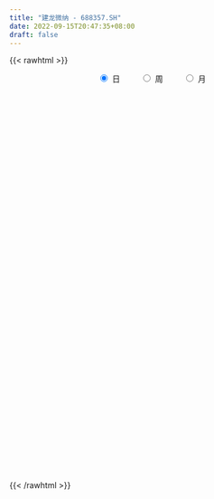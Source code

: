 ```yaml
---
title: "建龙微纳 - 688357.SH"
date: 2022-09-15T20:47:35+08:00
draft: false
---
```

{{< rawhtml >}}
    <div style="text-align: center">
        <label style="padding: 1rem;"><input style="margin-right: .5rem" type="radio" name="period" value="D" checked onclick="period_change(this)">日</label>
        <label style="padding: 1rem;"><input style="margin-right: .5rem" type="radio" name="period" value="W" onclick="period_change(this)">周</label>
        <label style="padding: 1rem;"><input style="margin-right: .5rem" type="radio" name="period" value="M" onclick="period_change(this)">月</label>
    </div>
    <div id="chart" style="height: 700px;"></div> 
    <script type="text/javascript">
        const D_v = [18726.07,14537.3,7446.66,13613.03,10746.67,8865.0,7668.72,16155.46,26102.41,14884.43,7792.6,13460.1,9098.04,10381.36,11641.84,7603.16,7237.61,5029.9,7112.77,4418.68,8727.49,6397.04,3412.6,3078.38,3446.02,8992.29,7404.27,6048.85,5356.57,6422.86,4019.37,3178.54,7280.29,19486.31,7313.24,8973.43,10104.98,5029.51,6238.61,7665.2,5581.52,9313.15,5265.06,5996.03,4691.48,3978.82,9778.01,7200.25,9472.06,7112.42,7465.68,6697.28,11700.85,7666.21,4845.95,5879.64,9706.16,8312.29,5979.94,7533.22,7244.42,9129.8,4385.47,3316.86,4156.56,6817.55,11235.41,6651.46,6099.02,5913.01,3857.54,6982.76,4999.07,3384.83,8093.93,11305.88,3709.18,3767.08,4944.99,4411.45,7175.43,6269.24,4781.5,3395.77,3264.79,4438.34,7512.41,14527.25,7825.55,9873.79,3256.18,6820.48,2767.81,2706.58,4806.75,5162.47,5080.89,9124.4,5831.37,5384.64,7820.56,8059.0,7060.43,4768.83,5427.97,3874.75,5369.02,4958.62,6145.11,5011.75,2659.94,2038.03,2789.43,5763.85,6114.66,4988.98,5526.71,4109.33,4102.96,2954.41,1836.44,2473.54,2269.93,3121.46,2194.61,2730.54,5491.25,4601.89,3546.98,1945.85,3071.83,2534.47,3521.33,2661.72,4153.4,2849.31,13859.6,11440.46,3962.12,4632.48,3564.11,6515.71,5916.79,3892.65,6875.34,11750.06,4813.87,3010.07,6514.21,14779.88,7966.76,4632.99,4398.8,8908.04,5140.76,3992.21,10157.53,8415.55,4929.43,8201.63,8272.08,4719.02,19146.13,8763.05,7063.45,9337.13,6300.55,5321.65,2508.27,7960.1,5060.24,3827.15,4521.45,3242.87,4326.69,2956.91,11842.77,11407.26,9217.74,5361.91,3617.92,3258.61,5904.67,3728.39,8487.29,4775.74,3881.8,4186.46,3299.56,3080.08,2856.43,3668.21,4422.17,13720.85,11735.01,7497.01,5748.05,3949.03,4432.88,5761.45,7407.79,8075.93,3137.7,3270.3,7688.97,28701.65,13900.04,10963.1,13181.78,10868.53,7749.93,5340.27,5396.02,5847.16,5692.4,8441.4,8272.81,10614.45,6705.66,9791.65,13546.88,14681.77,14419.28,11996.85,9857.33,6826.08,10622.43,14033.93,8692.32,11726.18,8304.22,5963.9,7634.61,5334.5,5812.58,6302.4,11867.11,6320.14,4411.97,6939.37,12068.29,10782.85,6005.53,5065.62,4073.04,3673.47,4851.37,11451.94,7174.9,6919.57,15019.44,8858.99,4094.89,3244.62,4303.64,4839.34,4411.46,4733.19,5419.76,3451.46,2825.35,4977.5,7865.45,8006.96,7156.87,3300.28,5322.34,7602.16,6300.74,2944.58,4872.84,3677.25,1157.94,29409.87,20708.57,20492.34,16850.0,13088.11,10012.48,18283.39,11013.28,7881.26,6523.43,7112.25,13967.47,10161.46,5855.05,6147.33,7733.8,8171.58,7896.97,8196.24,8759.31,5706.98,6146.0,5251.58,4467.38,8568.21,11158.02,10939.17,6797.9,8184.44,5487.21,5236.37,7385.94,5611.96,5629.72,5796.87,6355.14,6790.28,6884.54,4046.64,4424.59,6452.69,4260.77,5023.98,4647.87,4740.55,3787.98,5250.72,4650.4,7328.58,5290.99,5751.24,11610.99,7786.1,7377.81,9269.22,9094.44,21690.73,17668.43,9168.25,7023.24,10088.77,9719.92,9428.73,6310.81,8937.04,9590.17,6570.18,4481.86,7438.95,4381.62,8202.31,5296.61,3761.32,3982.29,4905.23,6507.53,5846.73,3773.06,4333.43,4654.37,4721.24,5399.75,4994.9,4675.07,11353.52,14556.19,8664.18,16920.28,17389.54,10843.66,6391.47,4842.02,4092.96,5714.59,7414.36,6885.89,6389.95,6249.38,14277.39,9203.89,9227.06,10139.33,9114.37,7132.02,5707.05,4817.78,3985.84,3378.46,4069.16,3169.52,3522.29,4035.54,5191.71,5720.09,5760.84,7720.08,5831.54,4394.1,4475.99,5162.47,4544.43,3312.08,5068.8,3964.33,2728.07,3002.05,3421.88,2465.62,5810.22,4865.63,6626.47,7761.21,7718.5,7272.0,6182.13,4744.38,4985.08,8860.09,9474.05,8306.51,5024.41,3801.63,4346.5,7436.24,5221.2,4169.99,5262.01,3649.05,4186.9,2668.05,3454.5,7328.7,9939.57,8729.25,9869.97,9238.99,6954.95,5852.67,7380.32,6216.62,9393.87,5024.91,9918.74,11747.7,8457.29,4813.41,2955.12,8021.81,8046.68,5310.36,4150.14,5777.11,5514.42,3646.36,4980.08,5484.49,3738.91,4154.5,3754.04,4189.02,3938.18,2691.48,3699.22,3111.77,3367.06,3098.73,3141.58,5267.54,5446.64,3959.5,3927.89,6619.42,4863.2,7520.41,9198.9,8522.25,7913.29,9129.64,19744.59,17085.16,7230.3,8059.8,4769.63,7752.17,4558.08,10765.71,8401.31,5208.24,7505.4,4254.48,3589.44,8221.01,4788.96,8842.91,4554.71,4286.32,4508.26,2643.67,2326.64,2363.13,1839.06,3423.44,4895.49,2111.83,2727.76,1839.63,8382.06]
const D_histogram = [0.0,0.1754985755,0.2727068774,0.7107964942,0.9014456642,1.0449324422,0.8534795367,1.6006056041,1.3762552324,1.2663841373,0.8597209103,0.2895834884,-0.0149170705,-0.0073753109,0.225364289,0.144282877,0.0771953368,0.1153935696,-0.0564603124,-0.2889301078,-0.0487700245,-0.0628360274,-0.1951603085,-0.3955014734,-0.504540746,-0.7109464815,-0.6500416732,-0.3454453991,-0.0545359986,0.0856719307,0.1181343128,0.1219361943,0.4282998602,0.1701731023,-0.014445107,-0.0966917724,-0.154914416,-0.0778877348,-0.2058528749,-0.3855643393,-0.5210394759,-0.9389488967,-1.138416295,-1.2293988553,-1.2926769639,-1.2193697786,-1.4137907749,-1.1576129707,-1.1537424174,-1.2449596688,-1.2554160995,-1.1569605307,-0.9046969111,-0.7822570006,-0.6647752233,-0.6156713202,-0.3272457848,-0.1367646202,0.0617871903,0.2108140978,0.279663726,0.1166000618,0.0423744805,0.0531524016,0.1197136128,0.2634253273,0.5067099049,0.685539285,0.7766563135,0.6862730691,0.6301689508,0.4043257678,0.2648913021,0.1505838989,0.067247273,0.045828502,0.0144592202,0.0844019471,0.0691200988,0.0808367788,-0.0706504731,0.064662904,0.1370094489,0.1019671419,0.1046047701,0.1075084086,0.1203923564,0.4047016305,0.4189212175,0.2781080167,0.1891844545,-0.0161477502,-0.0832545149,-0.106603545,0.041892458,0.1415225546,0.254118716,0.4047361594,0.5078252042,0.6032807839,0.7303307521,0.606568132,0.5744898658,0.3839079132,0.0456586404,-0.2124412043,-0.4605357377,-0.6417170617,-0.8989097359,-1.0650454985,-1.1304249792,-1.1470702592,-0.9975803439,-0.9492722155,-0.567167634,-0.1688059883,0.0699139042,0.2782247857,0.4265656318,0.423908951,0.4208713583,0.430834888,0.4129814664,0.5034083538,0.505844035,0.5073692969,0.5606944093,0.4822310018,0.3069484134,0.1854077654,0.1545544355,0.1837218112,0.3091880418,0.3249956371,0.41536803,0.4708489957,0.7838295541,1.0747246551,1.1177364222,1.0675859696,1.0211421017,0.9643651914,0.9133772659,0.8244892056,0.9073559011,1.1035884494,1.1232253795,1.0796402701,1.0479452038,0.6853801732,0.6127852289,0.4084493666,0.1932246678,0.0643418798,-0.1027312495,-0.1335010868,-0.0558615507,-0.0297257639,-0.0467465092,0.0090992466,0.0821409823,0.0343093129,0.4326215358,0.6324055939,0.8362405141,0.6815786671,0.167096952,-0.1078964014,-0.3693694287,-0.768001798,-1.192303165,-1.2911976712,-1.3605248654,-1.383524855,-1.4880006145,-1.4362026273,-1.6464670236,-1.2435909238,-0.7740001185,-0.3869165367,-0.1819993193,-0.1679581062,-0.0396967015,-0.0347395998,0.0305982266,0.151346494,0.3007883562,0.3933248903,0.2606520106,0.2912115761,0.3101354514,0.4394064505,0.6511226225,0.9695780036,1.4630287824,1.8506136641,1.8971428475,1.8897059201,1.7054044068,1.6425747324,1.1965821257,1.1577722915,0.8847291042,0.8785829929,2.1816550549,3.3430580231,3.7689753456,3.6155567676,3.8780372162,3.7678615844,3.3281264219,2.7572845046,2.2006596175,1.4677872003,1.018812692,0.7970735706,0.114918854,0.0558988404,0.2921349061,0.5631740656,-0.3796585104,-1.5110037234,-2.0187341936,-1.5261898163,-0.8476779127,-0.4193700573,-0.4297580967,-0.0715824623,-0.0536722336,-0.7093375027,-0.8143557591,-1.1565530374,-1.3709261347,-1.6924829194,-2.1287912142,-2.3527525763,-1.8355646043,-2.0069776393,-1.9154979095,-1.1108398906,-1.6474291992,-1.4822385234,-1.7344328077,-2.0881107678,-2.2849005385,-2.336561381,-2.5393898221,-2.9583929543,-3.0623478245,-3.2518831348,-3.6640587317,-3.0824154827,-2.688841058,-2.4046735788,-1.7932538796,-1.4941647529,-1.3718409656,-1.1823538151,-0.9465211964,-0.9490307435,-0.9524915049,-0.926754534,-0.7096462112,0.0037430838,-0.0449745832,-0.1347496486,-0.6906927105,-0.2483424752,-0.1793143055,-0.2970710966,-0.7088458637,-0.4712195548,1.4071386296,4.545330179,6.2956936703,7.1836827573,7.8709188119,8.0624638535,7.8529991437,6.9838580979,5.921703704,4.842020368,3.5071808777,2.5517514955,2.3442671937,1.865085499,1.3877255945,1.0195224866,0.3799741207,0.2565048256,-0.5204002906,-0.8997797837,-0.5843101498,-0.3546022971,-0.7348845713,-0.5467016785,-0.4550055867,0.1174474857,0.1823775984,0.3338157816,0.232747584,-0.2636879841,-0.4407715769,-0.5088740017,-0.3380133474,-0.6522511204,-0.9366822782,-1.3972606312,-1.5407789636,-1.9901817261,-2.7002153104,-3.0369212324,-3.1967467794,-3.1228291071,-3.1569864024,-3.3373272005,-3.4945917542,-3.1336166641,-3.0511895133,-3.0641363073,-3.0851649752,-2.9186920843,-2.7695120839,-2.9741034175,-3.3312358628,-3.5183478492,-3.5172488959,-3.3334263384,-2.7920550659,-3.1073301469,-3.577269821,-3.6505983971,-3.8460803462,-3.3862688762,-2.9226823743,-2.4220398572,-2.2233057934,-1.8100814785,-1.1165819698,-0.7081610443,-0.3833461147,-0.4921244526,-0.5550546362,-0.3587695691,-0.4919468222,-0.470610376,-0.4175676292,-0.4230620512,-0.4027292088,-0.4059232687,-0.3870330244,-0.4743861053,-0.5952284339,-0.4721845886,0.0631917332,0.5039688159,0.9409700981,1.7334577741,1.927878405,2.1751127333,3.4024547868,3.8318442533,4.1255191593,4.1874412536,4.1193948632,3.8970563677,3.4040088125,2.9533797042,2.2328843,1.4180419525,0.5778045568,-0.2617855059,-0.7513120393,-1.3769573354,-2.2600290944,-2.7686315605,-2.4128567187,-2.1104749367,-1.6254091604,-1.417706359,-1.0749705689,-0.8628647063,-0.7532746276,-0.8045030965,-0.8575602667,-0.5171018077,-0.457205502,-0.4757023624,-0.6816795431,-0.6647916148,-0.6275634602,-0.8084894296,-0.7491478146,-0.7958851139,-0.6272397543,-0.5135262975,-0.2845949636,-0.1990161301,-0.1103176035,-0.1695662744,-0.2523207997,-0.6703652054,-1.0970690542,-0.8233970379,-0.7869163526,-0.6586288421,-0.1838230569,-0.1149071507,0.1882882416,0.5830735517,1.2097998116,1.7586668291,2.2661574366,2.3777119662,2.4595778632,2.3489266834,2.4084267384,2.5761767345,2.383571875,1.7578929519,1.3484131281,0.9913649285,0.7212898122,0.744156088,1.3478743351,2.0480048855,2.6299870049,2.8729460033,2.628856885,2.3543334892,1.808107024,1.4811324279,1.4361716148,0.8752716961,0.3394023698,0.385798582,0.6157847922,0.593193867,0.4216973809,0.08129763,0.3023554263,0.3110237997,0.3774984691,0.3711989287,-0.1081700524,-0.4119502919,-0.6979395349,-0.9881037836,-1.4082879643,-1.655624184,-1.6981112949,-1.7216153408,-1.833364284,-2.0937713625,-2.1928060261,-1.9437426445,-1.8054889555,-1.4660432698,-1.145135267,-0.8487825042,-0.5718485952,-0.5749325006,-0.4591310195,-0.3874339753,-0.2779712747,-0.0401760734,-0.1057373982,-0.0935537586,-0.2787645456,-0.2257185912,-0.0096498094,0.4702397026,0.9061018694,1.0539675654,1.3315337557,1.4519992733,1.4752217341,1.438658032,1.7614814805,1.6855471982,1.4504392757,0.9420647819,0.4483734595,0.071068232,-0.5193580711,-0.9808479246,-1.1825710814,-1.1992730523,-1.2501989674,-1.2787661125,-1.2014769106,-1.0266052115,-0.7839962067,-0.5373034453,-0.3929322727,-0.4253042147,-0.4675097697,-0.3428458227,-0.2246441251,-0.0683139112]
const D_fast = [0.0,0.2193732194,0.3847582406,1.000546981,1.416557567,1.8212774555,1.8431944342,2.9904719026,3.1101853391,3.3169102783,3.1251772788,2.627435729,2.3192059025,2.3249038344,2.6139845066,2.5689738138,2.5211851079,2.588231733,2.4022627729,2.0975604506,2.3255280277,2.295753018,2.1146386598,1.8154221266,1.5802476675,1.1961053116,1.0944997016,1.3127346259,1.5900100267,1.7516359387,1.813631899,1.8479178291,2.2613564601,2.0457729777,1.8575434917,1.7511238832,1.6541726356,1.7117273831,1.5322990243,1.256196475,0.9904614695,0.3378148245,-0.1462566475,-0.5445889217,-0.9310362712,-1.1625715306,-1.7104402206,-1.7436656591,-2.0282307101,-2.4306878788,-2.7549983343,-2.9457828981,-2.9196935063,-2.992817846,-3.0415298745,-3.1463438015,-2.9397297123,-2.7834397027,-2.5694410946,-2.3677106627,-2.228945103,-2.3628587517,-2.4264907129,-2.4024246914,-2.305935077,-2.0963670307,-1.7264049769,-1.3761907755,-1.0909096687,-1.0097246458,-0.9082865264,-1.0330482674,-1.1062599076,-1.1829213361,-1.2494461438,-1.2594077892,-1.2871622659,-1.1961190523,-1.1941208759,-1.1621950011,-1.3313448713,-1.1798657683,-1.0732668611,-1.0828173827,-1.0540285619,-1.0242478213,-0.9812657844,-0.5957811027,-0.4768312112,-0.5481174079,-0.5897448564,-0.7991139986,-0.8870343922,-0.9370343085,-0.7780651911,-0.6430544558,-0.4669286153,-0.2151271321,0.0149182138,0.2611939894,0.5708266457,0.5987060585,0.7102502588,0.6156452845,0.2888106718,-0.022399474,-0.3856279419,-0.7272385313,-1.2091586394,-1.6415557767,-1.9895415022,-2.2929543469,-2.3928595176,-2.5818694432,-2.3415567701,-1.9853966215,-1.7291982529,-1.4513311749,-1.196348921,-1.0930283639,-0.9908481171,-0.8731758654,-0.7877839204,-0.5715049445,-0.4426082546,-0.3142406685,-0.1207419537,-0.0786476108,-0.1771930959,-0.2523818024,-0.2445965235,-0.169498695,0.033264546,0.1303210506,0.3245354511,0.4977286656,1.0066666125,1.5662428773,1.8886887499,2.1054347898,2.3142764473,2.4985908349,2.6759472259,2.793181467,3.1028871377,3.5750167984,3.8754600733,4.1017850315,4.3320762661,4.1408562788,4.2214576418,4.1192341211,3.9523155892,3.8395182712,3.6467623295,3.5826172205,3.646291369,3.6649957148,3.6362883422,3.6944089096,3.7879858908,3.7487315497,4.2551991566,4.6130846131,5.0259796619,5.0417124817,4.5690050045,4.2670375508,3.9132221663,3.3225893475,2.6002121892,2.1785182653,1.7690598547,1.4001786514,0.9237027383,0.6164500686,-0.0054310836,0.0865472852,0.362638061,0.6529925086,0.8124098961,0.7844615828,0.9027988121,0.8990710138,0.9720583968,1.1306432878,1.3552822389,1.5461499957,1.4786401186,1.5820025781,1.6784603162,1.917582928,2.2920797556,2.8529296376,3.712137612,4.5623759097,5.083190805,5.5481803576,5.7902299461,6.1380439547,5.9911968794,6.2418301181,6.1899692068,6.4034688438,8.2519546695,10.2491221434,11.6172833024,12.3677539163,13.5997436689,14.4315334332,14.8238298762,14.942309085,14.9358491024,14.5699234851,14.3756521499,14.3531814211,13.699756418,13.6547111145,13.9639809068,14.3758135827,13.3380663791,11.8289702352,10.8165562167,10.9275531399,11.3941455653,11.7176109063,11.5997833427,11.9400633617,11.9445555319,11.1115558871,10.8029486909,10.1716131533,9.6145085224,8.8698310078,7.9013249094,7.0891754032,7.1474722242,6.4743147794,6.0869200317,6.6138680781,5.6654214696,5.4600525146,4.7742500283,3.8985443763,3.1305294709,2.4947282833,1.6570523866,0.4984510158,-0.3710908105,-1.3735969044,-2.7017871843,-2.890747806,-3.1693836457,-3.4863845612,-3.3232783319,-3.3977303935,-3.6183668475,-3.7244681509,-3.7252658312,-3.9650330642,-4.2066167019,-4.4125683644,-4.3728715944,-3.6585465285,-3.7185078413,-3.8419703189,-4.5705865584,-4.1903219419,-4.1661223485,-4.3581469138,-4.9471331468,-4.8273117266,-2.5971688848,1.6773552093,5.0016421182,7.6855518946,10.3405176521,12.5476786571,14.3014637332,15.1782872118,15.596558744,15.7273805,15.2693362291,14.9518447207,15.3304272174,15.3175168975,15.1870883916,15.0737659053,14.5292110696,14.469867981,13.5628627921,12.958538353,13.1279304494,13.2689877278,12.7049843109,12.7564917841,12.7344364792,13.336251423,13.4467759353,13.6816680639,13.6387867623,13.0764291982,12.7891527112,12.593831786,12.6801891034,12.2028885503,11.684286823,10.8743933122,10.3456802389,9.3987320448,8.013644633,6.9177084028,5.958696161,5.2519065565,4.4285026606,3.4138300623,2.3829175701,1.9604884941,1.2801182666,0.5011373959,-0.2911825159,-0.8543826461,-1.3975806666,-2.3456978546,-3.5356392656,-4.6023382142,-5.4805514849,-6.130085512,-6.286728006,-7.3788356238,-8.7430927531,-9.7290709284,-10.8860729641,-11.2728287132,-11.5399128048,-11.644780252,-12.0018726366,-12.0411686913,-11.626814675,-11.3954340107,-11.1664556097,-11.3982650607,-11.5999589034,-11.4933662285,-11.7495301872,-11.8458463351,-11.8971954955,-12.0084554304,-12.0888048901,-12.1934797672,-12.271347779,-12.4772973862,-12.7469468233,-12.7419491251,-12.1907748701,-11.6240055834,-10.9517617767,-9.7259096571,-9.049519425,-8.2585069134,-6.1805511632,-4.7932006334,-3.4681459375,-2.3593635298,-1.3975612044,-0.645635608,-0.2876809601,0.0000348576,-0.1622394716,-0.622571331,-1.3183575874,-2.2233940266,-2.9007485699,-3.8706331999,-5.3187122324,-6.5194725887,-6.7669119266,-6.9921488788,-6.9134353925,-7.0601591809,-6.986166033,-6.9897763469,-7.0685049251,-7.3208591681,-7.588306405,-7.377123398,-7.4315284677,-7.5689509188,-7.9453479853,-8.0946579607,-8.2143206712,-8.5973689979,-8.7253143366,-8.9710229144,-8.9591874933,-8.9738556109,-8.8160730179,-8.7802482169,-8.7191290912,-8.8207693307,-8.9666040559,-9.552239763,-10.2532108753,-10.1853881185,-10.3456365214,-10.3820062214,-9.9531562004,-9.9129670819,-9.5626996292,-9.0221459311,-8.0929697184,-7.1044359936,-6.030406027,-5.3244235058,-4.627663143,-4.151082652,-3.4894759123,-2.6776817326,-2.2743936234,-2.4605993085,-2.5329758503,-2.6421828178,-2.731935481,-2.5230301831,-1.5823433523,-0.3702115805,0.8692672901,1.8304627893,2.2435878923,2.5576478688,2.4634481596,2.5067566704,2.8208387611,2.4787567664,2.0277380326,2.1705838903,2.5545162985,2.6802238401,2.6141516992,2.2940763559,2.5907230087,2.677147332,2.8379966186,2.9244968105,2.4180853162,2.0113175037,1.5508433771,1.0136531824,0.2413970107,-0.419845255,-0.8868601896,-1.3407680707,-1.910858085,-2.694708004,-3.3419441742,-3.5788164537,-3.8919350036,-3.9190001354,-3.8843759492,-3.8002188126,-3.6662470523,-3.8130640829,-3.8120453566,-3.8372068063,-3.7972369244,-3.5694857414,-3.6614814158,-3.6726862158,-3.9275881393,-3.9309718327,-3.7173155032,-3.1198660656,-2.4574784314,-2.0461208441,-1.4356712148,-0.9522058789,-0.5601779846,-0.2370771787,0.52611664,0.8715691572,0.9990710536,0.7262127552,0.3446147978,-0.0149233717,-0.7351891926,-1.4418910272,-1.9392569543,-2.2557771884,-2.6192528454,-2.9675115186,-3.1905915444,-3.2723711481,-3.2257611949,-3.1133942949,-3.0672561904,-3.2059541862,-3.3650371835,-3.3260846922,-3.2640440259,-3.1247922899]
const D_slow = [0.0,0.0438746439,0.1120513632,0.2897504868,0.5151119028,0.7763450134,0.9897148975,1.3898662985,1.7339301067,2.050526141,2.2654563686,2.3378522407,2.334122973,2.3322791453,2.3886202176,2.4246909368,2.443989771,2.4728381634,2.4587230853,2.3864905584,2.3742980522,2.3585890454,2.3097989683,2.2109235999,2.0847884134,1.9070517931,1.7445413748,1.658180025,1.6445460254,1.665964008,1.6954975862,1.7259816348,1.8330565999,1.8755998754,1.8719885987,1.8478156556,1.8090870516,1.7896151179,1.7381518992,1.6417608143,1.5115009454,1.2767637212,0.9921596474,0.6848099336,0.3616406927,0.056798248,-0.2966494457,-0.5860526884,-0.8744882927,-1.1857282099,-1.4995822348,-1.7888223675,-2.0149965952,-2.2105608454,-2.3767546512,-2.5306724813,-2.6124839275,-2.6466750825,-2.6312282849,-2.5785247605,-2.508608829,-2.4794588135,-2.4688651934,-2.455577093,-2.4256486898,-2.359792358,-2.2331148818,-2.0617300605,-1.8675659822,-1.6959977149,-1.5384554772,-1.4373740352,-1.3711512097,-1.333505235,-1.3166934167,-1.3052362912,-1.3016214862,-1.2805209994,-1.2632409747,-1.24303178,-1.2606943983,-1.2445286723,-1.21027631,-1.1847845246,-1.158633332,-1.1317562299,-1.1016581408,-1.0004827332,-0.8957524288,-0.8262254246,-0.778929311,-0.7829662485,-0.8037798772,-0.8304307635,-0.819957649,-0.7845770104,-0.7210473314,-0.6198632915,-0.4929069905,-0.3420867945,-0.1595041064,-0.0078620735,0.135760393,0.2317373713,0.2431520314,0.1900417303,0.0749077959,-0.0855214696,-0.3102489035,-0.5765102782,-0.859116523,-1.1458840878,-1.3952791737,-1.6325972276,-1.7743891361,-1.8165906332,-1.7991121571,-1.7295559607,-1.6229145527,-1.516937315,-1.4117194754,-1.3040107534,-1.2007653868,-1.0749132983,-0.9484522896,-0.8216099654,-0.681436363,-0.5608786126,-0.4841415093,-0.4377895679,-0.399150959,-0.3532205062,-0.2759234958,-0.1946745865,-0.090832579,0.0268796699,0.2228370585,0.4915182222,0.7709523278,1.0378488202,1.2931343456,1.5342256435,1.7625699599,1.9686922613,2.1955312366,2.471428349,2.7522346938,3.0221447614,3.2841310623,3.4554761056,3.6086724128,3.7107847545,3.7590909214,3.7751763914,3.749493579,3.7161183073,3.7021529197,3.6947214787,3.6830348514,3.685309663,3.7058449086,3.7144222368,3.8225776208,3.9806790192,4.1897391478,4.3601338145,4.4019080525,4.3749339522,4.282591595,4.0905911455,3.7925153543,3.4697159365,3.1295847201,2.7837035064,2.4117033528,2.0526526959,1.64103594,1.3301382091,1.1366381795,1.0399090453,0.9944092154,0.9524196889,0.9424955135,0.9338106136,0.9414601702,0.9792967937,1.0544938828,1.1528251054,1.217988108,1.290791002,1.3683248649,1.4781764775,1.6409571331,1.883351634,2.2491088296,2.7117622456,3.1860479575,3.6584744375,4.0848255392,4.4954692223,4.7946147537,5.0840578266,5.3052401026,5.5248858509,6.0702996146,6.9060641204,7.8483079568,8.7521971487,9.7217064527,10.6636718488,11.4957034543,12.1850245804,12.7351894848,13.1021362849,13.3568394579,13.5561078505,13.584837564,13.5988122741,13.6718460007,13.8126395171,13.7177248895,13.3399739586,12.8352904102,12.4537429562,12.241823478,12.1369809637,12.0295414395,12.0116458239,11.9982277655,11.8208933898,11.6173044501,11.3281661907,10.985434657,10.5623139272,10.0301161236,9.4419279796,8.9830368285,8.4812924187,8.0024179413,7.7247079686,7.3128506688,6.942291038,6.508682836,5.9866551441,5.4154300095,4.8312896642,4.1964422087,3.4568439701,2.691257014,1.8782862303,0.9622715474,0.1916676767,-0.4805425878,-1.0817109825,-1.5300244523,-1.9035656406,-2.246525882,-2.5421143358,-2.7787446349,-3.0160023207,-3.254125197,-3.4858138304,-3.6632253832,-3.6622896123,-3.6735332581,-3.7072206702,-3.8798938479,-3.9419794667,-3.986808043,-4.0610758172,-4.2382872831,-4.3560921718,-4.0043075144,-2.8679749697,-1.2940515521,0.5018691372,2.4695988402,4.4852148036,6.4484645895,8.194429114,9.67485504,10.885360132,11.7621553514,12.4000932253,12.9861600237,13.4524313985,13.7993627971,14.0542434187,14.1492369489,14.2133631553,14.0832630827,13.8583181367,13.7122405993,13.623590025,13.4398688822,13.3031934626,13.1894420659,13.2188039373,13.2643983369,13.3478522823,13.4060391783,13.3401171823,13.2299242881,13.1027057877,13.0182024508,12.8551396707,12.6209691012,12.2716539434,11.8864592025,11.3889137709,10.7138599433,9.9546296352,9.1554429404,8.3747356636,7.585489063,6.7511572629,5.8775093243,5.0941051583,4.33130778,3.5652737031,2.7939824593,2.0643094383,1.3719314173,0.6284055629,-0.2044034028,-1.0839903651,-1.963302589,-2.7966591736,-3.4946729401,-4.2715054769,-5.1658229321,-6.0784725314,-7.0399926179,-7.886559837,-8.6172304305,-9.2227403948,-9.7785668432,-10.2310872128,-10.5102327052,-10.6872729663,-10.783109495,-10.9061406082,-11.0449042672,-11.1345966595,-11.257583365,-11.375235959,-11.4796278663,-11.5853933791,-11.6860756813,-11.7875564985,-11.8843147546,-12.0029112809,-12.1517183894,-12.2697645365,-12.2539666032,-12.1279743993,-11.8927318748,-11.4593674312,-10.97739783,-10.4336196467,-9.58300595,-8.6250448866,-7.5936650968,-6.5468047834,-5.5169560676,-4.5426919757,-3.6916897726,-2.9533448465,-2.3951237715,-2.0406132834,-1.8961621442,-1.9616085207,-2.1494365305,-2.4936758644,-3.058683138,-3.7508410281,-4.3540552078,-4.881673942,-5.2880262321,-5.6424528219,-5.9111954641,-6.1269116407,-6.3152302976,-6.5163560717,-6.7307461383,-6.8600215903,-6.9743229658,-7.0932485564,-7.2636684422,-7.4298663459,-7.5867572109,-7.7888795683,-7.976166522,-8.1751378005,-8.331947739,-8.4603293134,-8.5314780543,-8.5812320868,-8.6088114877,-8.6512030563,-8.7142832562,-8.8818745576,-9.1561418211,-9.3619910806,-9.5587201687,-9.7233773793,-9.7693331435,-9.7980599312,-9.7509878708,-9.6052194829,-9.30276953,-8.8631028227,-8.2965634635,-7.702135472,-7.0872410062,-6.5000093354,-5.8979026508,-5.2538584671,-4.6579654984,-4.2184922604,-3.8813889784,-3.6335477463,-3.4532252932,-3.2671862712,-2.9302176874,-2.418216466,-1.7607197148,-1.042483214,-0.3852689927,0.2033143796,0.6553411356,1.0256242426,1.3846671463,1.6034850703,1.6883356627,1.7847853082,1.9387315063,2.0870299731,2.1924543183,2.2127787258,2.2883675824,2.3661235323,2.4604981496,2.5532978818,2.5262553686,2.4232677957,2.2487829119,2.001756966,1.649684975,1.235778929,0.8112511052,0.3808472701,-0.077493801,-0.6009366416,-1.1491381481,-1.6350738092,-2.0864460481,-2.4529568656,-2.7392406823,-2.9514363083,-3.0943984571,-3.2381315823,-3.3529143372,-3.449772831,-3.5192656497,-3.529309668,-3.5557440176,-3.5791324572,-3.6488235936,-3.7052532414,-3.7076656938,-3.5901057682,-3.3635803008,-3.1000884095,-2.7672049705,-2.4042051522,-2.0353997187,-1.6757352107,-1.2353648405,-0.813978041,-0.4513682221,-0.2158520266,-0.1037586617,-0.0859916037,-0.2158311215,-0.4610431026,-0.756685873,-1.0565041361,-1.3690538779,-1.688745406,-1.9891146337,-2.2457659366,-2.4417649883,-2.5760908496,-2.6743239178,-2.7806499714,-2.8975274139,-2.9832388695,-3.0393999008,-3.0564783786]
const D_data = [['2020-08-26', 72.0, 66.25, 65.48, 72.55],['2020-08-27', 67.0, 69.0, 65.0, 70.6],['2020-08-28', 68.5, 68.95, 66.58, 69.5],['2020-08-31', 69.62, 75.1, 68.15, 75.6],['2020-09-01', 74.0, 74.41, 72.15, 76.88],['2020-09-02', 74.96, 75.6, 73.11, 77.59],['2020-09-03', 75.6, 72.16, 71.78, 76.99],['2020-09-04', 71.01, 86.59, 70.36, 86.59],['2020-09-07', 89.0, 77.25, 73.4, 89.0],['2020-09-08', 77.0, 79.11, 74.05, 80.86],['2020-09-09', 77.18, 75.15, 74.62, 79.78],['2020-09-10', 77.0, 71.24, 71.0, 79.42],['2020-09-11', 70.3, 72.64, 70.3, 74.6],['2020-09-14', 72.66, 76.07, 71.57, 78.55],['2020-09-15', 77.25, 79.97, 75.44, 83.46],['2020-09-16', 79.69, 76.94, 76.19, 80.74],['2020-09-17', 77.22, 77.15, 75.08, 80.0],['2020-09-18', 77.31, 78.82, 76.5, 79.0],['2020-09-21', 78.7, 76.2, 75.1, 79.79],['2020-09-22', 75.85, 74.55, 74.21, 77.23],['2020-09-23', 75.11, 80.7, 74.64, 82.73],['2020-09-24', 82.09, 78.42, 77.0, 82.09],['2020-09-25', 78.46, 76.77, 76.77, 78.93],['2020-09-28', 77.0, 75.1, 74.5, 77.19],['2020-09-29', 75.56, 75.35, 75.0, 76.38],['2020-09-30', 75.35, 73.07, 71.68, 76.89],['2020-10-09', 74.28, 75.74, 74.28, 79.29],['2020-10-12', 75.89, 79.63, 75.16, 80.32],['2020-10-13', 80.78, 81.15, 79.22, 82.4],['2020-10-14', 80.5, 80.68, 80.08, 85.0],['2020-10-15', 81.7, 80.12, 79.0, 81.7],['2020-10-16', 78.11, 80.2, 78.11, 80.99],['2020-10-19', 80.01, 85.31, 79.82, 85.5],['2020-10-20', 88.6, 78.87, 76.1, 88.6],['2020-10-21', 78.78, 78.92, 77.0, 79.77],['2020-10-22', 79.0, 79.7, 78.02, 82.8],['2020-10-23', 78.99, 79.78, 78.8, 83.03],['2020-10-26', 80.0, 81.69, 79.08, 81.85],['2020-10-27', 81.69, 79.12, 78.07, 82.25],['2020-10-28', 79.38, 77.64, 76.1, 79.78],['2020-10-29', 77.25, 77.2, 76.31, 78.85],['2020-10-30', 77.39, 71.77, 71.29, 77.39],['2020-11-02', 71.6, 72.16, 70.09, 73.18],['2020-11-03', 72.18, 71.9, 71.08, 73.86],['2020-11-04', 72.11, 70.89, 69.71, 72.8],['2020-11-05', 71.37, 71.65, 70.5, 73.19],['2020-11-06', 71.97, 66.89, 66.2, 71.97],['2020-11-09', 67.4, 71.61, 67.07, 72.48],['2020-11-10', 72.1, 68.12, 66.71, 72.1],['2020-11-11', 68.33, 65.58, 65.23, 68.4],['2020-11-12', 66.0, 65.12, 64.58, 66.0],['2020-11-13', 65.33, 65.52, 63.7, 65.95],['2020-11-16', 66.0, 67.3, 65.72, 68.46],['2020-11-17', 67.33, 65.71, 64.9, 67.34],['2020-11-18', 66.13, 65.39, 65.03, 67.1],['2020-11-19', 65.03, 64.12, 63.9, 65.29],['2020-11-20', 65.24, 67.29, 64.52, 67.88],['2020-11-23', 68.49, 66.8, 65.55, 68.5],['2020-11-24', 66.66, 67.55, 66.31, 68.33],['2020-11-25', 67.72, 67.61, 67.48, 69.55],['2020-11-26', 67.6, 67.03, 66.51, 69.69],['2020-11-27', 66.51, 63.67, 63.02, 66.65],['2020-11-30', 63.8, 63.85, 63.13, 64.8],['2020-12-01', 64.05, 64.43, 63.86, 64.91],['2020-12-02', 64.5, 65.06, 64.1, 65.17],['2020-12-03', 65.1, 66.41, 64.77, 67.28],['2020-12-04', 66.5, 68.69, 66.0, 71.18],['2020-12-07', 68.98, 69.2, 68.18, 70.66],['2020-12-08', 69.91, 69.14, 68.0, 69.98],['2020-12-09', 68.66, 67.2, 67.1, 69.16],['2020-12-10', 67.53, 67.53, 66.66, 68.0],['2020-12-11', 68.04, 64.84, 64.35, 68.18],['2020-12-14', 65.43, 65.0, 63.65, 65.98],['2020-12-15', 65.29, 64.6, 64.43, 66.14],['2020-12-16', 64.13, 64.35, 64.13, 67.38],['2020-12-17', 64.98, 64.7, 61.08, 64.98],['2020-12-18', 65.12, 64.27, 64.1, 65.69],['2020-12-21', 64.78, 65.5, 63.21, 65.5],['2020-12-22', 65.5, 64.46, 64.13, 65.8],['2020-12-23', 63.94, 64.67, 63.94, 65.58],['2020-12-24', 64.8, 62.07, 61.69, 64.83],['2020-12-25', 61.25, 65.44, 61.25, 65.8],['2020-12-28', 65.18, 65.12, 64.3, 66.44],['2020-12-29', 64.9, 63.8, 63.53, 64.9],['2020-12-30', 63.04, 64.1, 63.04, 64.35],['2020-12-31', 64.1, 64.04, 63.74, 65.75],['2021-01-04', 63.88, 64.14, 62.41, 65.34],['2021-01-05', 64.29, 68.41, 64.29, 69.0],['2021-01-06', 68.4, 66.03, 65.01, 68.4],['2021-01-07', 65.74, 63.9, 63.9, 67.48],['2021-01-08', 63.3, 64.0, 63.12, 65.23],['2021-01-11', 64.01, 61.7, 61.35, 64.09],['2021-01-12', 61.7, 62.54, 61.4, 62.68],['2021-01-13', 62.5, 62.65, 62.0, 63.55],['2021-01-14', 63.0, 65.0, 62.28, 65.6],['2021-01-15', 63.53, 65.02, 63.53, 66.88],['2021-01-18', 64.43, 65.81, 64.43, 66.6],['2021-01-19', 65.08, 67.17, 65.08, 68.86],['2021-01-20', 67.03, 67.55, 66.9, 68.38],['2021-01-21', 67.0, 68.38, 66.98, 68.99],['2021-01-22', 68.01, 69.88, 66.5, 69.98],['2021-01-25', 69.98, 67.27, 67.27, 70.58],['2021-01-26', 66.9, 68.48, 65.5, 70.0],['2021-01-27', 68.09, 66.3, 65.81, 68.1],['2021-01-28', 64.52, 63.22, 63.02, 66.28],['2021-01-29', 63.7, 62.57, 62.0, 64.31],['2021-02-01', 62.3, 61.07, 61.0, 62.94],['2021-02-02', 61.8, 60.3, 59.6, 61.8],['2021-02-03', 60.28, 57.51, 57.22, 60.5],['2021-02-04', 57.98, 56.65, 55.35, 57.98],['2021-02-05', 56.8, 56.3, 55.85, 57.78],['2021-02-08', 55.51, 55.63, 55.12, 56.95],['2021-02-09', 56.06, 57.03, 55.07, 57.5],['2021-02-10', 55.3, 55.3, 54.2, 56.18],['2021-02-18', 59.8, 59.8, 58.95, 61.74],['2021-02-19', 58.93, 61.57, 58.8, 61.6],['2021-02-22', 60.58, 61.0, 60.21, 63.0],['2021-02-23', 60.8, 61.72, 60.12, 62.57],['2021-02-24', 62.0, 61.98, 61.37, 62.87],['2021-02-25', 62.04, 60.6, 60.23, 62.07],['2021-02-26', 59.83, 60.71, 59.64, 61.19],['2021-03-01', 60.82, 61.04, 60.52, 61.29],['2021-03-02', 61.23, 60.83, 60.55, 61.49],['2021-03-03', 61.25, 62.59, 60.82, 62.77],['2021-03-04', 62.79, 62.0, 61.85, 63.73],['2021-03-05', 62.0, 62.28, 61.0, 62.64],['2021-03-08', 62.3, 63.4, 62.3, 64.89],['2021-03-09', 64.67, 62.01, 62.0, 64.67],['2021-03-10', 63.0, 60.35, 59.66, 63.31],['2021-03-11', 60.39, 60.35, 59.82, 60.89],['2021-03-12', 61.0, 61.15, 60.35, 62.32],['2021-03-15', 61.3, 61.98, 60.03, 62.48],['2021-03-16', 62.51, 63.76, 62.09, 63.88],['2021-03-17', 64.2, 62.99, 62.33, 64.2],['2021-03-18', 64.0, 64.49, 63.1, 65.32],['2021-03-19', 64.9, 64.8, 64.0, 65.48],['2021-03-22', 64.79, 69.55, 64.5, 69.96],['2021-03-23', 69.89, 71.71, 69.56, 72.8],['2021-03-24', 71.57, 70.48, 70.1, 72.46],['2021-03-25', 70.39, 70.3, 70.28, 73.5],['2021-03-26', 71.0, 71.09, 69.2, 71.99],['2021-03-29', 70.39, 71.68, 68.8, 72.74],['2021-03-30', 71.0, 72.45, 69.56, 73.76],['2021-03-31', 71.11, 72.56, 71.11, 73.32],['2021-04-01', 72.16, 75.69, 72.16, 76.15],['2021-04-02', 76.15, 79.01, 75.04, 80.88],['2021-04-06', 80.59, 78.65, 77.03, 80.59],['2021-04-07', 78.88, 79.09, 77.86, 79.4],['2021-04-08', 79.25, 80.34, 78.96, 82.19],['2021-04-09', 75.21, 76.3, 74.55, 77.79],['2021-04-12', 77.79, 79.78, 77.75, 82.63],['2021-04-13', 80.24, 78.31, 77.58, 81.07],['2021-04-14', 78.71, 77.81, 76.0, 79.28],['2021-04-15', 78.04, 78.6, 78.04, 82.1],['2021-04-16', 78.02, 77.84, 76.47, 79.9],['2021-04-19', 78.3, 79.45, 77.33, 80.16],['2021-04-20', 80.98, 81.39, 79.56, 82.79],['2021-04-21', 82.49, 81.52, 77.3, 83.5],['2021-04-22', 82.5, 81.5, 79.5, 82.5],['2021-04-23', 80.06, 83.03, 80.06, 84.39],['2021-04-26', 83.44, 84.16, 82.5, 87.77],['2021-04-27', 84.39, 83.29, 81.99, 84.94],['2021-04-28', 83.76, 90.56, 82.79, 93.58],['2021-04-29', 90.7, 90.68, 88.8, 92.6],['2021-04-30', 91.0, 93.0, 89.45, 93.38],['2021-05-06', 94.88, 89.86, 88.05, 94.88],['2021-05-07', 90.07, 84.5, 84.45, 90.07],['2021-05-10', 85.79, 86.01, 83.86, 87.49],['2021-05-11', 85.96, 85.15, 84.61, 86.86],['2021-05-12', 83.84, 81.78, 80.0, 85.29],['2021-05-13', 81.77, 79.0, 78.69, 82.46],['2021-05-14', 79.71, 81.18, 78.56, 82.28],['2021-05-17', 82.4, 80.5, 79.0, 82.41],['2021-05-18', 78.98, 80.15, 78.03, 80.73],['2021-05-19', 80.15, 78.0, 77.08, 80.15],['2021-05-20', 78.38, 78.96, 77.85, 80.13],['2021-05-21', 78.41, 74.27, 72.65, 78.61],['2021-05-24', 73.99, 81.53, 73.99, 82.22],['2021-05-25', 81.0, 84.1, 78.18, 84.75],['2021-05-26', 86.5, 85.08, 83.0, 86.5],['2021-05-27', 85.0, 84.32, 83.19, 85.7],['2021-05-28', 83.66, 82.52, 81.53, 84.65],['2021-05-31', 81.77, 84.39, 81.77, 86.98],['2021-06-01', 83.8, 83.31, 82.82, 85.34],['2021-06-02', 83.57, 84.39, 83.12, 89.52],['2021-06-03', 85.18, 85.8, 83.2, 87.7],['2021-06-04', 86.22, 87.22, 85.32, 87.92],['2021-06-07', 87.95, 87.6, 86.99, 89.96],['2021-06-08', 87.02, 85.1, 83.92, 87.89],['2021-06-09', 84.31, 87.27, 84.13, 87.7],['2021-06-10', 86.93, 87.69, 86.51, 89.45],['2021-06-11', 87.7, 89.98, 86.94, 90.9],['2021-06-15', 89.32, 92.6, 87.83, 93.4],['2021-06-16', 93.0, 96.28, 93.0, 99.8],['2021-06-17', 92.2, 101.95, 92.2, 103.81],['2021-06-18', 102.01, 104.7, 98.53, 105.3],['2021-06-21', 103.01, 103.53, 100.99, 105.7],['2021-06-22', 103.12, 104.97, 102.01, 107.03],['2021-06-23', 103.96, 104.23, 102.0, 106.95],['2021-06-24', 104.67, 107.04, 103.97, 107.67],['2021-06-25', 107.0, 102.66, 98.11, 107.29],['2021-06-28', 104.44, 108.1, 103.8, 112.02],['2021-06-29', 107.88, 105.88, 104.0, 109.49],['2021-06-30', 104.4, 109.95, 104.06, 111.68],['2021-07-01', 125.0, 131.94, 125.0, 131.94],['2021-07-02', 142.0, 140.0, 135.01, 143.2],['2021-07-05', 140.0, 139.0, 131.88, 140.0],['2021-07-06', 139.5, 136.63, 134.24, 145.2],['2021-07-07', 139.02, 146.47, 137.29, 149.32],['2021-07-08', 148.13, 146.74, 146.0, 154.97],['2021-07-09', 144.4, 145.55, 140.12, 146.7],['2021-07-12', 143.68, 145.3, 143.09, 150.54],['2021-07-13', 142.95, 146.19, 142.95, 149.8],['2021-07-14', 149.8, 143.8, 140.5, 149.8],['2021-07-15', 141.99, 147.04, 140.77, 148.99],['2021-07-16', 147.05, 150.72, 144.05, 156.01],['2021-07-19', 150.0, 144.8, 141.0, 153.0],['2021-07-20', 144.8, 152.61, 144.8, 158.5],['2021-07-21', 153.08, 158.88, 149.88, 159.95],['2021-07-22', 156.77, 163.0, 151.5, 163.0],['2021-07-23', 163.0, 148.0, 144.0, 165.0],['2021-07-26', 145.38, 141.18, 133.7, 149.76],['2021-07-27', 142.15, 145.0, 138.68, 153.95],['2021-07-28', 144.91, 157.88, 141.26, 161.34],['2021-07-29', 162.0, 164.2, 160.0, 169.86],['2021-07-30', 164.25, 165.3, 162.4, 171.88],['2021-08-02', 165.27, 162.32, 160.0, 178.0],['2021-08-03', 163.07, 169.4, 161.99, 178.99],['2021-08-04', 169.33, 167.82, 164.22, 172.93],['2021-08-05', 166.39, 159.04, 156.91, 169.41],['2021-08-06', 160.39, 164.94, 157.5, 165.5],['2021-08-09', 162.65, 161.6, 157.63, 166.46],['2021-08-10', 160.59, 162.27, 158.0, 168.0],['2021-08-11', 162.27, 159.78, 156.39, 162.87],['2021-08-12', 156.1, 156.22, 154.01, 159.9],['2021-08-13', 157.8, 156.68, 155.73, 163.18],['2021-08-16', 156.93, 166.4, 153.02, 170.76],['2021-08-17', 166.41, 158.41, 156.5, 168.97],['2021-08-18', 152.99, 161.09, 152.99, 162.83],['2021-08-19', 160.28, 172.37, 157.99, 172.98],['2021-08-20', 174.58, 156.25, 153.4, 174.58],['2021-08-23', 156.25, 163.8, 154.25, 164.64],['2021-08-24', 160.3, 158.0, 156.77, 163.28],['2021-08-25', 158.1, 154.44, 152.8, 159.87],['2021-08-26', 155.03, 153.97, 153.73, 161.49],['2021-08-27', 153.97, 153.99, 152.02, 157.09],['2021-08-30', 154.93, 150.09, 148.55, 158.28],['2021-08-31', 149.17, 144.03, 142.32, 153.16],['2021-09-01', 149.01, 144.58, 140.1, 150.87],['2021-09-02', 140.48, 140.5, 140.01, 145.6],['2021-09-03', 137.43, 133.5, 131.02, 142.0],['2021-09-06', 133.5, 143.79, 132.86, 145.0],['2021-09-07', 145.51, 141.74, 140.11, 145.6],['2021-09-08', 142.72, 140.05, 139.59, 143.78],['2021-09-09', 142.0, 144.71, 139.3, 146.49],['2021-09-10', 145.33, 141.7, 138.0, 145.33],['2021-09-13', 139.57, 139.18, 138.46, 145.6],['2021-09-14', 138.16, 139.5, 137.57, 145.67],['2021-09-15', 139.16, 140.0, 135.4, 141.4],['2021-09-16', 141.88, 136.47, 135.73, 144.49],['2021-09-17', 135.47, 135.23, 134.03, 138.96],['2021-09-22', 134.93, 134.42, 128.69, 136.34],['2021-09-23', 135.39, 136.31, 130.37, 141.0],['2021-09-24', 135.9, 144.25, 135.9, 146.88],['2021-09-27', 145.92, 135.96, 134.02, 146.0],['2021-09-28', 131.0, 134.47, 130.8, 137.39],['2021-09-29', 131.03, 126.0, 125.51, 134.1],['2021-09-30', 123.0, 137.27, 123.0, 139.5],['2021-10-08', 139.95, 133.24, 130.58, 142.61],['2021-10-11', 135.15, 130.0, 129.33, 135.15],['2021-10-12', 128.42, 123.88, 122.67, 131.78],['2021-10-13', 125.0, 130.46, 123.51, 132.2],['2021-10-14', 156.55, 156.55, 156.55, 156.55],['2021-10-15', 179.89, 187.86, 174.8, 187.86],['2021-10-18', 185.53, 187.79, 181.0, 192.88],['2021-10-19', 191.5, 189.5, 185.0, 197.8],['2021-10-20', 195.11, 197.52, 192.34, 201.9],['2021-10-21', 200.0, 200.59, 193.55, 208.78],['2021-10-22', 205.8, 202.69, 195.02, 206.0],['2021-10-25', 197.79, 198.5, 190.49, 206.5],['2021-10-26', 201.74, 197.3, 195.02, 206.0],['2021-10-27', 197.69, 197.06, 194.0, 202.98],['2021-10-28', 197.06, 192.28, 190.0, 198.98],['2021-10-29', 195.4, 194.98, 188.0, 196.88],['2021-11-01', 196.29, 204.98, 191.22, 209.44],['2021-11-02', 204.0, 203.29, 192.5, 206.98],['2021-11-03', 204.08, 203.97, 195.21, 206.79],['2021-11-04', 202.09, 206.0, 201.0, 209.0],['2021-11-05', 206.0, 202.44, 199.0, 209.39],['2021-11-08', 203.86, 209.12, 202.45, 214.1],['2021-11-09', 213.0, 200.4, 197.05, 213.0],['2021-11-10', 200.54, 203.67, 200.0, 211.99],['2021-11-11', 200.56, 213.58, 200.56, 219.56],['2021-11-12', 210.87, 215.56, 207.05, 219.45],['2021-11-15', 215.56, 209.0, 204.41, 218.31],['2021-11-16', 207.55, 217.0, 207.0, 218.98],['2021-11-17', 215.74, 218.04, 210.97, 221.88],['2021-11-18', 218.9, 227.62, 218.04, 231.97],['2021-11-19', 230.0, 225.0, 223.0, 237.83],['2021-11-22', 229.48, 228.78, 217.01, 233.88],['2021-11-23', 228.85, 227.89, 221.01, 232.0],['2021-11-24', 226.05, 223.21, 221.73, 239.8],['2021-11-25', 223.2, 227.0, 223.2, 233.0],['2021-11-26', 227.85, 229.2, 222.0, 236.98],['2021-11-29', 225.0, 234.0, 225.0, 234.99],['2021-11-30', 234.1, 228.98, 228.0, 240.8],['2021-12-01', 228.9, 228.91, 226.16, 233.98],['2021-12-02', 228.92, 225.52, 221.04, 229.92],['2021-12-03', 227.43, 228.4, 216.59, 230.86],['2021-12-06', 229.25, 223.2, 221.5, 233.64],['2021-12-07', 226.14, 216.48, 208.77, 226.14],['2021-12-08', 215.01, 217.49, 215.01, 223.5],['2021-12-09', 217.49, 217.22, 210.2, 218.33],['2021-12-10', 214.0, 218.63, 210.35, 219.98],['2021-12-13', 219.94, 216.0, 214.46, 225.0],['2021-12-14', 215.14, 212.0, 211.71, 218.8],['2021-12-15', 210.78, 209.53, 207.5, 217.05],['2021-12-16', 208.58, 214.7, 207.52, 218.0],['2021-12-17', 215.65, 210.6, 209.37, 216.64],['2021-12-20', 211.02, 207.7, 202.48, 213.67],['2021-12-21', 206.66, 205.49, 202.0, 210.18],['2021-12-22', 204.33, 206.17, 203.7, 215.97],['2021-12-23', 206.0, 204.77, 200.21, 208.65],['2021-12-24', 200.51, 198.02, 195.28, 207.37],['2021-12-27', 192.52, 192.08, 189.23, 198.92],['2021-12-28', 192.75, 189.89, 186.81, 193.51],['2021-12-29', 190.74, 188.7, 185.41, 193.0],['2021-12-30', 188.76, 188.4, 184.26, 188.76],['2021-12-31', 188.39, 191.94, 188.39, 194.74],['2022-01-04', 198.98, 178.89, 176.1, 198.98],['2022-01-05', 178.56, 171.46, 168.32, 179.27],['2022-01-06', 169.32, 171.25, 167.04, 174.82],['2022-01-07', 170.1, 165.04, 165.0, 173.72],['2022-01-10', 166.99, 170.0, 160.3, 172.71],['2022-01-11', 169.61, 168.84, 164.1, 171.99],['2022-01-12', 168.0, 168.5, 165.0, 172.16],['2022-01-13', 167.1, 163.39, 162.1, 169.5],['2022-01-14', 161.13, 164.69, 161.13, 169.99],['2022-01-17', 165.41, 168.55, 165.27, 172.65],['2022-01-18', 168.24, 165.72, 165.13, 169.74],['2022-01-19', 166.0, 164.69, 162.47, 167.04],['2022-01-20', 166.8, 157.94, 157.1, 166.8],['2022-01-21', 157.94, 156.06, 155.11, 160.58],['2022-01-24', 149.0, 157.72, 148.0, 159.78],['2022-01-25', 159.0, 151.82, 151.2, 159.7],['2022-01-26', 151.85, 151.45, 150.07, 154.87],['2022-01-27', 151.8, 150.06, 149.9, 154.37],['2022-01-28', 150.42, 147.47, 144.13, 151.56],['2022-02-07', 149.66, 145.84, 144.0, 152.3],['2022-02-08', 146.22, 143.59, 140.8, 148.88],['2022-02-09', 142.39, 141.9, 139.78, 144.0],['2022-02-10', 141.22, 138.33, 137.58, 142.49],['2022-02-11', 138.71, 135.19, 134.43, 139.5],['2022-02-14', 134.5, 136.08, 133.3, 138.03],['2022-02-15', 136.17, 141.12, 135.5, 141.73],['2022-02-16', 140.8, 141.07, 138.51, 142.28],['2022-02-17', 142.0, 142.27, 140.5, 144.9],['2022-02-18', 142.26, 149.47, 141.08, 152.38],['2022-02-21', 148.53, 144.52, 140.1, 149.55],['2022-02-22', 146.14, 146.5, 140.5, 147.6],['2022-02-23', 145.95, 163.6, 145.95, 168.0],['2022-02-24', 164.27, 159.7, 155.04, 166.5],['2022-02-25', 162.59, 162.0, 158.46, 168.4],['2022-02-28', 160.0, 162.39, 159.18, 164.3],['2022-03-01', 163.18, 163.22, 159.6, 164.51],['2022-03-02', 161.59, 163.0, 159.7, 165.5],['2022-03-03', 167.09, 160.01, 159.59, 167.09],['2022-03-04', 159.59, 160.06, 158.5, 165.5],['2022-03-07', 157.35, 155.2, 153.0, 162.8],['2022-03-08', 153.04, 151.0, 146.6, 157.49],['2022-03-09', 151.0, 146.71, 141.41, 151.0],['2022-03-10', 150.77, 142.01, 138.78, 152.61],['2022-03-11', 138.1, 142.09, 137.0, 144.44],['2022-03-14', 142.37, 136.17, 135.55, 144.0],['2022-03-15', 130.0, 126.99, 126.33, 135.54],['2022-03-16', 128.45, 125.4, 122.63, 130.3],['2022-03-17', 126.42, 133.16, 126.42, 136.5],['2022-03-18', 129.1, 131.8, 129.0, 135.78],['2022-03-21', 131.96, 134.0, 129.79, 135.3],['2022-03-22', 131.1, 130.4, 128.5, 132.92],['2022-03-23', 131.8, 131.76, 128.2, 134.52],['2022-03-24', 130.62, 129.99, 127.61, 131.87],['2022-03-25', 131.8, 128.04, 127.31, 134.48],['2022-03-28', 125.5, 124.64, 123.15, 127.1],['2022-03-29', 125.09, 122.72, 122.2, 126.29],['2022-03-30', 124.3, 126.91, 121.57, 129.19],['2022-03-31', 127.34, 123.1, 121.66, 127.86],['2022-04-01', 125.49, 120.85, 120.12, 125.9],['2022-04-06', 120.5, 116.4, 115.89, 120.69],['2022-04-07', 116.35, 117.09, 115.55, 120.6],['2022-04-08', 117.5, 115.9, 115.0, 119.3],['2022-04-11', 114.83, 111.1, 110.06, 115.99],['2022-04-12', 110.28, 112.03, 108.18, 114.24],['2022-04-13', 110.0, 108.96, 107.8, 110.6],['2022-04-14', 109.01, 110.24, 107.16, 111.3],['2022-04-15', 109.24, 108.66, 105.91, 110.77],['2022-04-18', 106.02, 109.5, 104.23, 112.0],['2022-04-19', 112.37, 107.14, 107.0, 112.37],['2022-04-20', 108.76, 106.3, 105.31, 109.32],['2022-04-21', 106.3, 103.18, 102.7, 107.49],['2022-04-22', 103.18, 101.09, 100.14, 103.18],['2022-04-25', 98.71, 93.9, 93.43, 101.1],['2022-04-26', 94.09, 89.5, 89.21, 94.64],['2022-04-27', 87.0, 95.77, 86.31, 98.65],['2022-04-28', 92.01, 91.64, 89.49, 95.58],['2022-04-29', 93.38, 91.28, 87.06, 94.91],['2022-05-05', 90.0, 95.53, 89.17, 96.8],['2022-05-06', 92.5, 90.4, 89.01, 93.51],['2022-05-09', 90.63, 92.98, 89.31, 94.8],['2022-05-10', 91.91, 94.95, 89.5, 96.46],['2022-05-11', 94.97, 100.0, 93.98, 104.36],['2022-05-12', 98.5, 102.11, 96.7, 103.61],['2022-05-13', 102.11, 104.85, 99.1, 104.99],['2022-05-16', 106.6, 102.29, 100.62, 106.81],['2022-05-17', 102.99, 103.33, 98.93, 105.0],['2022-05-18', 105.0, 101.8, 100.35, 105.0],['2022-05-19', 101.2, 104.82, 100.11, 106.66],['2022-05-20', 106.0, 108.0, 103.02, 108.5],['2022-05-23', 108.02, 104.7, 104.05, 108.55],['2022-05-24', 105.0, 98.08, 98.0, 105.0],['2022-05-25', 97.6, 98.65, 97.33, 100.47],['2022-05-26', 98.65, 97.63, 95.33, 100.41],['2022-05-27', 97.98, 97.2, 96.49, 100.95],['2022-05-30', 98.13, 100.31, 97.2, 101.5],['2022-05-31', 100.65, 109.69, 98.95, 110.16],['2022-06-01', 109.64, 115.42, 107.0, 118.79],['2022-06-02', 114.0, 119.0, 113.5, 120.8],['2022-06-06', 122.07, 119.0, 117.4, 123.1],['2022-06-07', 120.19, 115.0, 113.0, 120.19],['2022-06-08', 113.33, 115.2, 112.18, 118.39],['2022-06-09', 115.99, 111.3, 109.6, 115.99],['2022-06-10', 110.28, 113.12, 109.6, 115.0],['2022-06-13', 112.09, 116.99, 111.2, 118.37],['2022-06-14', 116.0, 110.02, 106.11, 116.0],['2022-06-15', 109.9, 108.08, 107.4, 111.52],['2022-06-16', 108.51, 114.59, 107.28, 117.0],['2022-06-17', 113.5, 118.31, 112.66, 122.66],['2022-06-20', 120.28, 116.48, 114.01, 121.0],['2022-06-21', 116.48, 114.8, 113.57, 118.25],['2022-06-22', 114.98, 111.81, 111.8, 116.48],['2022-06-23', 111.26, 119.0, 110.12, 119.0],['2022-06-24', 120.8, 117.54, 116.02, 120.8],['2022-06-27', 117.2, 119.09, 116.0, 120.88],['2022-06-28', 119.0, 119.0, 116.0, 119.5],['2022-06-29', 118.99, 112.22, 112.0, 118.99],['2022-06-30', 112.65, 112.44, 110.0, 115.33],['2022-07-01', 112.4, 110.95, 110.8, 113.49],['2022-07-04', 112.68, 108.96, 106.9, 112.68],['2022-07-05', 108.77, 104.7, 102.51, 110.78],['2022-07-06', 103.65, 104.03, 102.0, 106.98],['2022-07-07', 104.02, 104.61, 102.06, 105.55],['2022-07-08', 104.58, 103.38, 103.01, 107.87],['2022-07-11', 103.5, 100.5, 99.29, 103.5],['2022-07-12', 100.35, 96.0, 96.0, 101.0],['2022-07-13', 95.64, 95.2, 94.35, 97.87],['2022-07-14', 95.21, 98.11, 95.2, 100.83],['2022-07-15', 98.51, 96.0, 96.0, 99.17],['2022-07-18', 96.9, 98.18, 95.02, 98.69],['2022-07-19', 98.17, 98.32, 97.19, 100.01],['2022-07-20', 98.5, 98.48, 97.52, 99.84],['2022-07-21', 98.43, 98.79, 97.33, 100.3],['2022-07-22', 98.79, 95.11, 94.43, 98.79],['2022-07-25', 95.0, 96.02, 94.8, 98.0],['2022-07-26', 96.33, 95.15, 93.68, 97.0],['2022-07-27', 94.25, 95.35, 94.0, 96.54],['2022-07-28', 95.35, 97.27, 94.7, 97.75],['2022-07-29', 98.0, 93.37, 93.05, 98.0],['2022-08-01', 93.0, 93.61, 91.01, 96.12],['2022-08-02', 92.83, 90.0, 87.1, 93.59],['2022-08-03', 90.05, 91.9, 90.05, 95.79],['2022-08-04', 94.0, 94.05, 92.01, 96.77],['2022-08-05', 90.0, 98.91, 87.08, 100.15],['2022-08-08', 98.4, 100.9, 95.1, 102.58],['2022-08-09', 100.13, 99.2, 97.6, 100.5],['2022-08-10', 99.2, 102.52, 98.0, 103.84],['2022-08-11', 103.25, 102.38, 101.39, 103.6],['2022-08-12', 103.47, 102.41, 101.45, 106.16],['2022-08-15', 103.0, 102.53, 99.68, 104.18],['2022-08-16', 101.96, 108.89, 101.03, 110.0],['2022-08-17', 107.54, 105.8, 105.01, 110.0],['2022-08-18', 104.74, 104.13, 103.52, 105.48],['2022-08-19', 104.13, 99.6, 99.06, 106.6],['2022-08-22', 99.63, 97.6, 97.03, 99.63],['2022-08-23', 97.47, 96.89, 96.05, 98.75],['2022-08-24', 96.0, 91.39, 91.0, 97.38],['2022-08-25', 91.89, 89.5, 88.54, 92.37],['2022-08-26', 90.0, 90.0, 88.88, 94.4],['2022-08-29', 88.5, 90.64, 88.5, 92.68],['2022-08-30', 90.64, 88.87, 88.36, 91.28],['2022-08-31', 88.61, 87.7, 86.6, 89.39],['2022-09-01', 89.0, 87.9, 87.45, 89.95],['2022-09-02', 88.3, 88.61, 86.6, 89.36],['2022-09-05', 88.69, 89.53, 87.63, 90.38],['2022-09-06', 90.0, 90.02, 88.53, 90.2],['2022-09-07', 90.07, 89.05, 88.41, 91.57],['2022-09-08', 89.06, 86.42, 85.74, 89.06],['2022-09-09', 86.4, 85.33, 84.61, 86.41],['2022-09-13', 86.0, 86.9, 84.45, 87.2],['2022-09-14', 86.05, 86.82, 84.8, 87.5],['2022-09-15', 87.16, 87.49, 86.61, 93.0]]
const W_v = [147633.61,194072.54,119179.29,83391.23,43831.88,86816.03,91063.89,76078.0,105894.33,87396.63,97289.62,67665.86,40980.52,39197.28,30484.71,24901.52,25794.2,16960.98,16701.25,34008.04,30231.28,21445.09,23820.15,30310.98,19603.33,86598.45,61876.78,31451.62,18948.68,46873.92,63908.08,63309.38,41398.54,23454.85,35966.8,122451.52,148228.34,82342.58,57048.88,71337.58,41893.87,30068.58,15516.69,7404.27,25026.19,53158.25,33827.99,29709.4,37947.69,39798.81,38199.67,29911.85,29503.79,31492.89,26568.19,15880.4,42995.18,22264.09,33241.86,29190.98,24144.44,10591.31,11103.64,18529.85,12790.08,18657.8,15720.23,37458.77,34950.55,29118.03,31047.35,35696.35,47963.73,15637.68,24677.41,26890.69,32863.44,26777.89,17090.74,37375.04,27299.2,50874.55,56663.38,30717.25,48931.45,57781.31,53379.08,31047.99,41606.88,29600.51,45417.22,25341.48,20841.22,20849.91,23381.65,6300.74,42062.48,81151.5,50813.61,43865.11,38731.08,35591.19,36645.09,30779.63,28598.74,22461.15,28271.93,45138.56,55550.65,44485.27,32462.78,26147.76,25115.12,31144.48,68373.85,28455.4,43006.5,41319.83,19420.76,24230.47,17945.72,22563.77,15581.95,32782.03,13454.13,36370.11,25829.98,19936.0,29452.02,39296.9,42301.84,32294.31,24398.39,22112.02,17629.67,20321.55,26890.42,54508.67,44897.06,36438.74,29696.8,18319.6,14632.95,12949.45]
const W_histogram = [0.0,0.2903703704,0.5949697162,0.7648048763,0.9135547611,1.162377004,1.5182183008,1.6222708152,1.6218962211,1.490488612,1.4923181703,0.9053518838,0.6277098488,0.0369560785,-0.349023553,-0.6851810915,-1.026448875,-1.222416851,-1.2223571863,-1.1189845049,-1.2887685359,-1.21332019,-1.0581068029,-1.0379507713,-0.9805216018,-0.1985117744,0.0379298859,0.1586169386,0.2466500056,0.3773240832,0.8499319501,0.68051561,0.5072232659,0.4817431146,0.3832205778,1.2394014979,2.3929086586,2.3279568855,3.2651469405,2.757889097,2.6502343741,2.2674267908,1.6217590616,1.2480048562,1.1756627555,0.9819224425,0.2356342009,-0.618646485,-1.2704219173,-1.5578208216,-1.9421962712,-1.8113938707,-1.9264789976,-1.9759359377,-1.8661194946,-1.8219884721,-1.7303965168,-1.5422677226,-1.054918561,-1.1798281143,-1.6128821662,-1.876378638,-1.5515557207,-1.3264969955,-1.0176662056,-0.8425063538,-0.4533423499,0.2190665819,1.1372826548,1.4804576142,1.7130689545,2.0932173318,2.8461886268,2.608166814,2.0861181756,1.1795535792,1.0442927861,1.1706280075,1.327829476,2.2563694167,2.5449670025,4.9246714623,6.450305304,7.3216957185,7.2171303091,7.7675165182,7.5548378741,6.3536553813,5.0810768396,3.7020921809,1.1568690556,-0.1576129084,-1.5676287358,-1.9714994228,-2.7401554344,-3.5026501254,-0.4704225573,2.2430763721,3.1709937006,3.8919867385,4.7978253455,5.5262518003,5.7582944326,5.3348366064,3.9381185348,2.1066650321,-0.1964362837,-2.259162402,-5.3866291643,-7.3108715673,-8.8918315872,-10.1519333337,-11.3572195847,-10.7440828964,-9.1105285503,-7.8257066611,-7.8319767889,-8.1391793725,-8.1836163413,-8.2612699239,-8.1938916353,-8.1666091744,-8.168334668,-8.3124856122,-7.9495118649,-6.2912665374,-4.6148985692,-3.8947877828,-1.72245702,-0.5163271847,0.7286176611,1.5506149942,1.6894735931,1.3264829081,0.6770734192,0.2948187422,0.0451329818,0.3561175155,0.8712173064,1.0825750648,0.6566841338,0.3761502803,0.0799567677,0.1364608913]
const W_fast = [0.0,0.362962963,0.8163047378,1.1773411171,1.5544796921,2.093896186,2.829292058,3.3389122762,3.7440117374,3.9852262812,4.3601353822,3.9995070666,3.8787924938,3.2972777431,2.8240422234,2.316589412,1.7187094097,1.217137221,0.9116075891,0.7352341443,0.2432579793,0.0153762777,-0.0939370359,-0.3332686971,-0.5209699281,0.2114119557,0.4573360874,0.6176773748,0.7673729432,0.9923780417,1.6774688961,1.6781814584,1.6316949308,1.7266505581,1.7239331658,2.8899644605,4.6416987858,5.158736234,6.9122130241,7.0944274548,7.6493313256,7.83338044,7.5931524761,7.5313994848,7.752973073,7.8047133706,7.1173336793,6.1083913721,5.1390104605,4.4621563507,3.5922318334,3.2701857661,2.6734808899,2.1300399653,1.7733265348,1.3619604392,1.0209532654,0.823515129,1.0471346502,0.6272680683,-0.2090065251,-0.9415976564,-1.0046636692,-1.111229193,-1.0568149544,-1.0922816911,-0.8164532746,-0.0892776973,1.1132590393,1.8265484022,2.4874269812,3.3908796914,4.8553981431,5.2694180338,5.2688989392,4.6572227376,4.7830351411,5.2020273644,5.6911862019,7.1838184968,8.1086578332,11.7195301586,14.8577403262,17.5595546703,19.2592718383,21.7515371769,23.4275680014,23.8147993539,23.812490022,23.3590284085,21.1030225471,19.749137356,17.9472143447,17.050468802,15.5967739318,13.9586167094,16.8732386382,20.1475066607,21.8681724143,23.5621621368,25.6674570802,27.7774464851,29.4490627256,30.359314051,29.9471256131,28.6423383684,26.2901279816,23.6626112629,19.1884872095,15.4365269147,11.632608998,7.834523918,3.7899327708,1.717048735,1.0729709436,0.4013661675,-1.5628981576,-3.9048955842,-5.9952366384,-8.138207702,-10.1193023222,-12.1336721548,-14.1774813154,-16.3997536627,-18.0241578816,-17.9387291884,-17.4160858626,-17.6696720219,-15.927955514,-14.8509074749,-13.4238082138,-12.2141571322,-11.6529301351,-11.684300093,-12.1644412272,-12.4729912185,-12.7113937335,-12.3113798209,-11.5784757034,-11.0964741788,-11.3581940764,-11.5446903599,-11.8208946804,-11.7302753341]
const W_slow = [0.0,0.0725925926,0.2213350216,0.4125362407,0.640924931,0.931519182,1.3110737572,1.716641461,2.1221155163,2.4947376693,2.8678172119,3.0941551828,3.251082645,3.2603216646,3.1730657764,3.0017705035,2.7451582847,2.439554072,2.1339647754,1.8542186492,1.5320265152,1.2286964677,0.964169767,0.7046820741,0.4595516737,0.4099237301,0.4194062016,0.4590604362,0.5207229376,0.6150539584,0.827536946,0.9976658485,1.1244716649,1.2449074436,1.340712588,1.6505629625,2.2487901272,2.8307793485,3.6470660837,4.3365383579,4.9990969514,5.5659536491,5.9713934145,6.2833946286,6.5773103175,6.8227909281,6.8816994783,6.7270378571,6.4094323777,6.0199771723,5.5344281045,5.0815796369,4.5999598875,4.105975903,3.6394460294,3.1839489114,2.7513497822,2.3657828515,2.1020532113,1.8070961827,1.4038756411,0.9347809816,0.5468920515,0.2152678026,-0.0391487488,-0.2497753373,-0.3631109247,-0.3083442793,-0.0240236156,0.346090788,0.7743580266,1.2976623596,2.0092095163,2.6612512198,3.1827807637,3.4776691585,3.738742355,4.0313993569,4.3633567259,4.9274490801,5.5636908307,6.7948586963,8.4074350223,10.2378589519,12.0421415292,13.9840206587,15.8727301272,17.4611439726,18.7314131825,19.6569362277,19.9461534916,19.9067502645,19.5148430805,19.0219682248,18.3369293662,17.4612668349,17.3436611955,17.9044302886,18.6971787137,19.6701753983,20.8696317347,22.2511946848,23.6907682929,25.0244774446,26.0090070783,26.5356733363,26.4865642654,25.9217736649,24.5751163738,22.747398482,20.5244405852,17.9864572517,15.1471523556,12.4611316314,10.1834994939,8.2270728286,6.2690786314,4.2342837883,2.1883797029,0.123062222,-1.9254106869,-3.9670629805,-6.0091466475,-8.0872680505,-10.0746460167,-11.6474626511,-12.8011872934,-13.7748842391,-14.2054984941,-14.3345802902,-14.152425875,-13.7647721264,-13.3424037281,-13.0107830011,-12.8415146463,-12.7678099608,-12.7565267153,-12.6674973364,-12.4496930098,-12.1790492436,-12.0148782102,-11.9208406401,-11.9008514482,-11.8667362254]
const W_data = [['2019-12-06', 44.0, 40.8, 39.9, 44.88],['2019-12-13', 40.87, 45.35, 40.41, 49.6],['2019-12-20', 45.65, 47.52, 45.37, 50.39],['2019-12-27', 47.9, 47.71, 47.3, 49.94],['2020-01-03', 47.61, 49.06, 46.15, 49.47],['2020-01-10', 48.21, 52.34, 48.08, 52.53],['2020-01-17', 52.8, 56.56, 51.8, 57.68],['2020-01-23', 56.75, 56.13, 54.8, 60.48],['2020-02-07', 45.2, 56.68, 45.2, 56.8],['2020-02-14', 57.22, 56.26, 55.21, 60.42],['2020-02-21', 56.68, 59.16, 56.3, 61.99],['2020-02-28', 58.62, 51.58, 51.3, 61.35],['2020-03-06', 52.32, 54.18, 51.8, 56.25],['2020-03-13', 53.56, 48.63, 46.13, 53.98],['2020-03-20', 48.59, 48.88, 45.65, 49.8],['2020-03-27', 47.57, 47.57, 46.03, 49.5],['2020-04-03', 46.9, 45.39, 44.0, 46.9],['2020-04-10', 46.03, 45.22, 44.8, 46.98],['2020-04-17', 44.9, 46.49, 44.59, 46.94],['2020-04-24', 46.48, 47.41, 45.1, 48.48],['2020-04-30', 47.16, 43.08, 40.12, 47.16],['2020-05-08', 42.2, 45.09, 42.01, 45.95],['2020-05-15', 45.23, 45.96, 44.5, 46.5],['2020-05-22', 46.47, 44.02, 43.78, 47.89],['2020-05-29', 43.57, 43.97, 42.77, 45.06],['2020-06-05', 44.11, 54.92, 44.11, 56.03],['2020-06-12', 54.93, 50.84, 49.11, 56.03],['2020-06-19', 50.05, 50.5, 49.7, 51.68],['2020-06-24', 50.6, 50.89, 50.15, 51.79],['2020-07-03', 50.81, 52.35, 49.7, 53.98],['2020-07-10', 52.36, 58.87, 52.25, 60.6],['2020-07-17', 58.03, 52.39, 51.5, 63.49],['2020-07-24', 52.8, 52.04, 51.52, 57.53],['2020-07-31', 52.14, 53.92, 51.18, 54.56],['2020-08-07', 54.15, 53.2, 52.36, 57.45],['2020-08-14', 53.01, 68.09, 50.52, 71.98],['2020-08-21', 67.77, 79.01, 66.45, 83.8],['2020-08-28', 79.88, 68.95, 65.0, 79.98],['2020-09-04', 69.62, 86.59, 68.15, 86.59],['2020-09-11', 89.0, 72.64, 70.3, 89.0],['2020-09-18', 72.66, 78.82, 71.57, 83.46],['2020-09-25', 78.7, 76.77, 74.21, 82.73],['2020-09-30', 77.0, 73.07, 71.68, 77.19],['2020-10-09', 74.28, 75.74, 74.28, 79.29],['2020-10-16', 75.89, 80.2, 75.16, 85.0],['2020-10-23', 80.01, 79.78, 76.1, 88.6],['2020-10-30', 80.0, 71.77, 71.29, 82.25],['2020-11-06', 71.6, 66.89, 66.2, 73.86],['2020-11-13', 67.4, 65.52, 63.7, 72.48],['2020-11-20', 66.0, 67.29, 63.9, 68.46],['2020-11-27', 68.49, 63.67, 63.02, 69.69],['2020-12-04', 63.8, 68.69, 63.13, 71.18],['2020-12-11', 68.98, 64.84, 64.35, 70.66],['2020-12-18', 65.43, 64.27, 61.08, 67.38],['2020-12-25', 64.78, 65.44, 61.25, 65.8],['2020-12-31', 65.18, 64.04, 63.04, 66.44],['2021-01-08', 63.88, 64.0, 62.41, 69.0],['2021-01-15', 64.01, 65.02, 61.35, 66.88],['2021-01-22', 64.43, 69.88, 64.43, 69.98],['2021-01-29', 69.98, 62.57, 62.0, 70.58],['2021-02-05', 62.3, 56.3, 55.35, 62.94],['2021-02-10', 55.51, 55.3, 54.2, 57.5],['2021-02-19', 59.8, 61.57, 58.8, 61.74],['2021-02-26', 60.58, 60.71, 59.64, 63.0],['2021-03-05', 60.82, 62.28, 60.52, 63.73],['2021-03-12', 62.3, 61.15, 59.66, 64.89],['2021-03-19', 61.3, 64.8, 60.03, 65.48],['2021-03-26', 64.79, 71.09, 64.5, 73.5],['2021-04-02', 70.39, 79.01, 68.8, 80.88],['2021-04-09', 80.59, 76.3, 74.55, 82.19],['2021-04-16', 77.79, 77.84, 76.0, 82.63],['2021-04-23', 78.3, 83.03, 77.3, 84.39],['2021-04-30', 83.44, 93.0, 81.99, 93.58],['2021-05-07', 94.88, 84.5, 84.45, 94.88],['2021-05-14', 85.79, 81.18, 78.56, 87.49],['2021-05-21', 82.4, 74.27, 72.65, 82.41],['2021-05-28', 73.99, 82.52, 73.99, 86.5],['2021-06-04', 81.77, 87.22, 81.77, 89.52],['2021-06-11', 87.95, 89.98, 83.92, 90.9],['2021-06-18', 89.32, 104.7, 87.83, 105.3],['2021-06-25', 103.01, 102.66, 98.11, 107.67],['2021-07-02', 104.44, 140.0, 103.8, 143.2],['2021-07-09', 140.0, 145.55, 131.88, 154.97],['2021-07-16', 143.68, 150.72, 140.5, 156.01],['2021-07-23', 150.0, 148.0, 141.0, 165.0],['2021-07-30', 145.38, 165.3, 133.7, 171.88],['2021-08-06', 165.27, 164.94, 156.91, 178.99],['2021-08-13', 162.65, 156.68, 154.01, 168.0],['2021-08-20', 156.93, 156.25, 152.99, 174.58],['2021-08-27', 156.25, 153.99, 152.02, 164.64],['2021-09-03', 154.93, 133.5, 131.02, 158.28],['2021-09-10', 133.5, 141.7, 132.86, 146.49],['2021-09-17', 139.57, 135.23, 134.03, 145.67],['2021-09-24', 134.93, 144.25, 128.69, 146.88],['2021-09-30', 145.92, 137.27, 123.0, 146.0],['2021-10-08', 139.95, 133.24, 130.58, 142.61],['2021-10-15', 135.15, 187.86, 122.67, 187.86],['2021-10-22', 185.53, 202.69, 181.0, 208.78],['2021-10-29', 197.79, 194.98, 188.0, 206.5],['2021-11-05', 196.29, 202.44, 191.22, 209.44],['2021-11-12', 203.86, 215.56, 197.05, 219.56],['2021-11-19', 215.56, 225.0, 204.41, 237.83],['2021-11-26', 229.48, 229.2, 217.01, 239.8],['2021-12-03', 225.0, 228.4, 216.59, 240.8],['2021-12-10', 229.25, 218.63, 208.77, 233.64],['2021-12-17', 219.94, 210.6, 207.5, 225.0],['2021-12-24', 211.02, 198.02, 195.28, 215.97],['2021-12-31', 192.52, 191.94, 184.26, 198.92],['2022-01-07', 198.98, 165.04, 165.0, 198.98],['2022-01-14', 166.99, 164.69, 160.3, 172.71],['2022-01-21', 165.41, 156.06, 155.11, 172.65],['2022-01-28', 149.0, 147.47, 144.13, 159.78],['2022-02-11', 149.66, 135.19, 134.43, 152.3],['2022-02-18', 134.5, 149.47, 133.3, 152.38],['2022-02-25', 148.53, 162.0, 140.1, 168.4],['2022-03-04', 160.0, 160.06, 158.5, 167.09],['2022-03-11', 157.35, 142.09, 137.0, 162.8],['2022-03-18', 142.37, 131.8, 122.63, 144.0],['2022-03-25', 131.96, 128.04, 127.31, 135.3],['2022-04-01', 125.5, 120.85, 120.12, 129.19],['2022-04-08', 120.5, 115.9, 115.0, 120.69],['2022-04-15', 114.83, 108.66, 105.91, 115.99],['2022-04-22', 106.02, 101.09, 100.14, 112.37],['2022-04-29', 98.71, 91.28, 86.31, 101.1],['2022-05-06', 90.0, 90.4, 89.01, 96.8],['2022-05-13', 90.63, 104.85, 89.31, 104.99],['2022-05-20', 106.6, 108.0, 98.93, 108.5],['2022-05-27', 108.02, 97.2, 95.33, 108.55],['2022-06-02', 98.13, 119.0, 97.2, 120.8],['2022-06-10', 122.07, 113.12, 109.6, 123.1],['2022-06-17', 112.09, 118.31, 106.11, 122.66],['2022-06-24', 120.28, 117.54, 110.12, 121.0],['2022-07-01', 117.2, 110.95, 110.0, 120.88],['2022-07-08', 112.68, 103.38, 102.0, 112.68],['2022-07-15', 103.5, 96.0, 94.35, 103.5],['2022-07-22', 96.9, 95.11, 94.43, 100.3],['2022-07-29', 95.0, 93.37, 93.05, 98.0],['2022-08-05', 93.0, 98.91, 87.08, 100.15],['2022-08-12', 98.4, 102.41, 95.1, 106.16],['2022-08-19', 103.0, 99.6, 99.06, 110.0],['2022-08-26', 99.63, 90.0, 88.54, 99.63],['2022-09-02', 88.5, 88.61, 86.6, 92.68],['2022-09-09', 88.69, 85.33, 84.61, 91.57],['2022-09-16', 86.0, 87.49, 84.45, 93.0]]
const M_v = [561759.4999999999,280306.97,358246.44,146423.07,112836.71,95179.55,212869.27,224951.0300000001,402602.27,202252.57,119416.7,150041.04,128971.65,127692.11,64369.24,100952.03,162450.86,105973.89,117122.13,230484.01,171937.77,119528.17,180328.33,167830.37,142252.11,158646.46,131024.92,144280.65,94634.31,106373.42,153313.9,90600.02,178890.5600000001,32552.71]
const M_histogram = [0.0,0.5526609687,0.5784567593,0.1137233558,-0.2808114914,-0.4587771855,-0.108358822,0.3119725952,1.9091165356,2.6745796024,2.9191253579,2.3952245302,1.9292420709,1.4136548385,0.8658933358,1.1996468118,2.6138803843,2.7713407922,4.3071589199,8.5177061577,9.2748749628,8.7326960153,11.498954191,14.6545395842,13.3217192364,8.7409936351,6.13488171,1.4294978842,-3.87154507,-6.053660907,-7.1520906302,-8.8899057539,-10.0619575307,-10.4465812304]
const M_fast = [0.0,0.6908262108,0.8612361913,0.4249336268,-0.0398040933,-0.3324640838,-0.0091354258,0.4891891402,2.5636122145,3.9977201819,4.9720472769,5.0469525817,5.0632806401,4.9011071174,4.5698189486,5.2034841275,7.2711877961,8.1214834021,10.7340912597,17.074065037,20.1499525828,21.7909476392,27.4319443626,34.2511646518,36.2487741131,33.8532969205,32.780905423,28.4328960682,22.1639668465,18.4684357828,15.581983402,11.6216918398,7.9341506804,4.9378816731]
const M_slow = [0.0,0.1381652422,0.282779432,0.3112102709,0.2410073981,0.1263131017,0.0992233962,0.177216545,0.6544956789,1.3231405795,2.052921919,2.6517280515,3.1340385693,3.4874522789,3.7039256128,4.0038373158,4.6573074118,5.3501426099,6.4269323399,8.5563588793,10.87507762,13.0582516238,15.9329901716,19.5966250676,22.9270548767,25.1123032855,26.646023713,27.003398184,26.0355119165,24.5220966898,22.7340740322,20.5115975937,17.9961082111,15.3844629035]
const M_data = [['2019-12-31', 44.0, 47.47, 39.9, 50.39],['2020-01-23', 47.5, 56.13, 47.5, 60.48],['2020-02-28', 45.2, 51.58, 45.2, 61.99],['2020-03-31', 52.32, 44.56, 44.41, 56.25],['2020-04-30', 44.7, 43.08, 40.12, 48.48],['2020-05-29', 42.2, 43.97, 42.01, 47.89],['2020-06-30', 44.11, 50.85, 44.11, 56.03],['2020-07-31', 51.08, 53.92, 50.8, 63.49],['2020-08-31', 54.15, 75.1, 50.52, 83.8],['2020-09-30', 74.0, 73.07, 70.3, 89.0],['2020-10-30', 74.28, 71.77, 71.29, 88.6],['2020-11-30', 71.6, 63.85, 63.02, 73.86],['2020-12-31', 64.05, 64.04, 61.08, 71.18],['2021-01-29', 63.88, 62.57, 61.35, 70.58],['2021-02-26', 62.3, 60.71, 54.2, 63.0],['2021-03-31', 60.82, 72.56, 59.66, 73.76],['2021-04-30', 72.16, 93.0, 72.16, 93.58],['2021-05-31', 94.88, 84.39, 72.65, 94.88],['2021-06-30', 83.8, 109.95, 82.82, 112.02],['2021-07-30', 125.0, 165.3, 125.0, 171.88],['2021-08-31', 165.27, 144.03, 142.32, 178.99],['2021-09-30', 149.01, 137.27, 123.0, 150.87],['2021-10-29', 139.95, 194.98, 122.67, 208.78],['2021-11-30', 196.29, 228.98, 191.22, 240.8],['2021-12-31', 228.9, 191.94, 184.26, 233.98],['2022-01-28', 198.98, 147.47, 144.13, 198.98],['2022-02-28', 149.66, 162.39, 133.3, 168.4],['2022-03-31', 163.18, 123.1, 121.57, 167.09],['2022-04-29', 125.49, 91.28, 86.31, 125.9],['2022-05-31', 90.0, 109.69, 89.01, 110.16],['2022-06-30', 109.64, 112.44, 106.11, 123.1],['2022-07-29', 112.4, 93.37, 93.05, 113.49],['2022-08-31', 93.0, 87.7, 86.6, 110.0],['2022-09-30', 89.0, 87.49, 84.45, 93.0]]
        const D_a = [null,65.0,null,null,null,null,null,null,89.0,null,null,null,null,null,null,null,null,null,null,null,null,null,null,null,null,71.68,null,null,null,null,null,null,null,88.6,null,null,null,null,null,null,null,null,null,null,null,null,null,null,null,null,null,63.7,null,null,null,null,null,null,null,null,null,null,null,null,null,null,71.18,null,null,null,null,null,null,null,null,61.08,null,null,null,null,null,null,66.44,null,null,null,null,null,null,null,null,61.35,null,null,null,null,null,null,null,null,null,70.58,null,null,null,null,null,null,null,null,null,null,null,54.2,null,null,null,null,null,null,null,null,null,null,null,null,null,null,null,null,null,null,null,null,null,null,null,null,null,null,null,null,null,null,null,null,null,null,null,null,82.63,null,null,null,76.47,null,null,null,null,null,null,null,null,null,null,94.88,null,null,null,null,null,null,null,null,null,null,72.65,null,null,null,null,null,null,null,null,null,null,null,null,null,null,null,null,null,null,null,null,null,null,null,null,null,null,null,null,null,null,null,null,null,null,null,null,null,null,null,null,null,null,null,null,null,null,null,null,null,null,178.99,null,null,null,null,null,null,null,null,null,null,null,null,null,null,null,null,null,null,null,null,null,null,131.02,null,null,null,null,null,null,145.67,null,null,null,null,null,null,null,null,null,null,null,null,122.67,null,null,null,null,null,null,208.78,null,null,null,null,null,188.0,null,null,null,null,null,null,null,null,null,null,null,null,null,null,null,null,null,null,null,null,null,240.8,null,null,null,null,null,null,null,null,null,null,null,null,null,null,null,null,null,null,null,null,null,null,null,null,null,null,null,160.3,null,null,null,null,172.65,null,null,null,null,null,null,null,null,null,null,null,null,null,null,133.3,null,null,null,null,null,null,null,null,168.4,null,null,null,null,null,null,null,null,null,null,null,null,null,null,null,null,null,null,null,null,null,null,null,null,null,null,null,null,null,null,null,null,null,null,null,null,null,null,null,null,86.31,null,null,null,null,null,null,null,null,null,null,null,null,null,null,null,null,null,null,null,null,null,null,null,123.1,null,null,null,null,null,106.11,null,null,null,null,null,null,null,null,120.88,null,null,null,null,null,null,null,null,null,null,null,94.35,null,null,null,null,null,100.3,null,null,null,null,null,null,null,87.1,null,null,null,null,null,null,null,null,null,110.0,null,null,null,null,null,null,null,null,null,null,null,null,null,null,null,null,null,null,84.45,null,null]
const W_a = [null,null,null,null,null,null,null,null,null,null,61.99,null,null,null,null,null,null,null,null,null,40.12,null,null,null,null,null,null,null,null,null,null,null,null,null,null,null,null,null,null,89.0,null,null,null,null,null,null,null,null,null,null,null,null,null,61.08,null,null,null,null,null,null,null,null,null,null,null,null,null,null,null,null,null,null,null,null,null,null,null,null,null,null,null,null,null,null,null,null,178.99,null,null,null,null,null,null,null,null,null,122.67,null,null,null,null,null,null,240.8,null,null,null,null,null,null,null,null,null,null,null,null,null,null,null,null,null,null,null,86.31,null,null,null,null,null,123.1,null,null,null,null,null,null,null,87.08,null,null,null,null,null,null]
const M_a = [null,null,null,null,null,null,null,null,null,null,null,null,null,null,null,null,null,null,null,null,null,null,null,240.8,null,null,null,null,86.31,null,null,null,null,null]
        const D_b = [[{ coord: ['2020-08-27', 88.6] }, { coord: ['2020-10-20', 71.68] }],[{ coord: ['2020-11-13', 66.44] }, { coord: ['2021-02-10', 63.7] }],[{ coord: ['2021-04-12', 82.63] }, { coord: ['2021-05-21', 76.47] }],[{ coord: ['2021-08-03', 145.67] }, { coord: ['2021-10-12', 131.02] }],[{ coord: ['2021-10-21', 208.78] }, { coord: ['2022-01-10', 188.0] }],[{ coord: ['2022-01-10', 168.4] }, { coord: ['2022-02-25', 160.3] }],[{ coord: ['2022-04-27', 120.88] }, { coord: ['2022-06-27', 106.11] }],[{ coord: ['2022-07-13', 100.3] }, { coord: ['2022-08-16', 94.35] }]]
const W_b = [[{ coord: ['2020-02-21', 61.99] }, { coord: ['2020-12-18', 61.08] }],[{ coord: ['2021-08-06', 178.99] }, { coord: ['2022-06-10', 122.67] }]]
const M_b = []
    </script>
{{< /rawhtml >}}